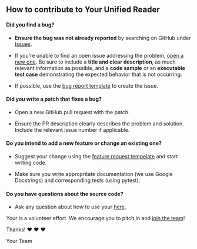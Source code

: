 ## How to contribute to Your Unified Reader

#### **Did you find a bug?**

* **Ensure the bug was not already reported** by searching on GitHub under [Issues](https://github.com/devanshkv/your/issues).

* If you're unable to find an open issue addressing the problem, [open a new one](https://github.com/devanshkv/your/issues/new). Be sure to include a **title and clear description**, as much relevant information as possible, and a **code sample** or an **executable test case** demonstrating the expected behavior that is not occurring.

* If possible, use the [bug report template](https://github.com/devanshkv/your/blob/master/.github/ISSUE_TEMPLATE/bug_report.md) to create the issue.

#### **Did you write a patch that fixes a bug?**

* Open a new GitHub pull request with the patch.

* Ensure the PR description clearly describes the problem and solution. Include the relevant issue number if applicable.


#### **Do you intend to add a new feature or change an existing one?**

* Suggest your change using the [feature request tempelate](https://github.com/devanshkv/your/blob/master/.github/ISSUE_TEMPLATE/feature_request.md) and start writing code.

* Make sure you write appropritate documentation (we use Google Docstrings) and corresponding tests (using pytest).

#### **Do you have questions about the source code?**

* Ask any question about how to use your [here](https://github.com/devanshkv/your/issues/new).


Your is a volunteer effort. We encourage you to pitch in and [join the team](https://github.com/devanshkv/your/graphs/contributors)!

Thanks! :heart: :heart: :heart:

Your Team
